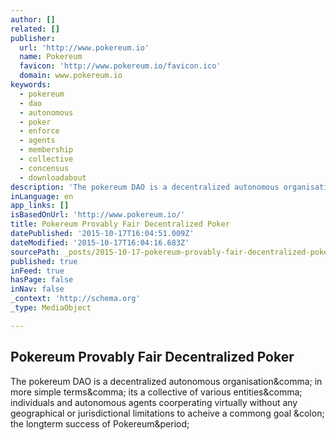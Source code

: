 ```yaml
---
author: []
related: []
publisher:
  url: 'http://www.pokereum.io'
  name: Pokereum
  favicon: 'http://www.pokereum.io/favicon.ico'
  domain: www.pokereum.io
keywords:
  - pokereum
  - dao
  - autonomous
  - poker
  - enforce
  - agents
  - membership
  - collective
  - concensus
  - downloadabout
description: 'The pokereum DAO is a decentralized autonomous organisation, in more simple terms, its a collective of various entities, individuals and autonomous agents coorperating virtually without any geographical or jurisdictional limitations to acheive a commong goal : the longterm success of Pokereum.'
inLanguage: en
app_links: []
isBasedOnUrl: 'http://www.pokereum.io/'
title: Pokereum Provably Fair Decentralized Poker
datePublished: '2015-10-17T16:04:51.009Z'
dateModified: '2015-10-17T16:04:16.683Z'
sourcePath: _posts/2015-10-17-pokereum-provably-fair-decentralized-poker.md
published: true
inFeed: true
hasPage: false
inNav: false
_context: 'http://schema.org'
_type: MediaObject

---
```

<article style=""><h1>Pokereum Provably Fair Decentralized Poker</h1><p>The pokereum DAO is a decentralized autonomous organisation&amp;comma; in more simple terms&amp;comma; its a collective of various entities&amp;comma; individuals and autonomous agents coorperating virtually without any geographical or jurisdictional limitations to acheive a commong goal &amp;colon; the longterm success of Pokereum&amp;period;</p></article>
